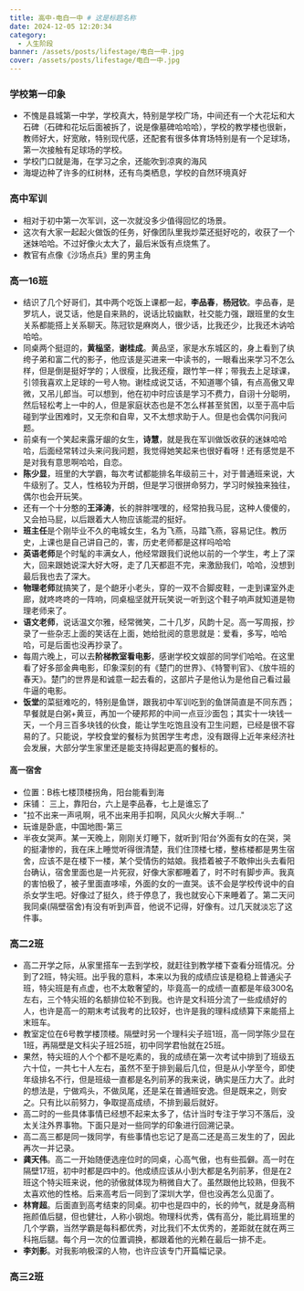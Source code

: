 ```yaml
---
title: 高中-电白一中 # 这是标题名称
date: 2024-12-05 12:20:34
category:
  - 人生阶段
banner: /assets/posts/lifestage/电白一中.jpg
cover: /assets/posts/lifestage/电白一中.jpg
---
```


### 学校第一印象
- 不愧是县城第一中学，学校真大，特别是学校广场，中间还有一个大花坛和大石碑（石碑和花坛后面被拆了，说是像墓碑哈哈哈），学校的教学楼也很新，教师好大，好宽敞，特别现代感，还配套有很多体育场特别是有一个足球场，第一次接触有足球场的学校。
- 学校门口就是海，在学习之余，还能吹到凉爽的海风
- 海堤边种了许多的红树林，还有鸟类栖息，学校的自然环境真好

### 高中军训
- 相对于初中第一次军训，这一次就没多少值得回忆的场景。
- 这次有大家一起起火做饭的任务，好像团队里我炒菜还挺好吃的，收获了一个迷妹哈哈。不过好像火太大了，最后米饭有点烧焦了。
- 教官有点像《沙场点兵》里的男主角

### 高一16班
- 结识了几个好哥们，其中两个吃饭上课都一起，**李品春**，**杨冠钦**。李品春，是罗坑人，说艾话，他是自来熟的，说话比较幽默，社交能力强，跟班里的女生关系都能搭上关系聊天。陈冠钦是麻岗人，很少话，比我还少，比我还木讷哈哈哈。
- 同桌两个挺逗的，**黄榀坚**，**谢桂成**。黄品坚，家是水东城区的，身上看到了纨绔子弟和富二代的影子，他应该是买进来一中读书的，一眼看出来学习不怎么样，但是倒是挺好学的；人很瘦，比我还瘦，跟竹竿一样；带我去上足球课，引领我喜欢上足球的一号人物。谢桂成说艾话，不知道哪个镇，有点高傲又卑微，又吊儿郎当。可以想到，他在初中时应该是学习不费力，自诩十分聪明，然后轻松考上一中的人，但是家庭状态也是不怎么样甚至贫困，以至于高中后碰到学业困难时，又无奈和自卑，又不太想求助于人。但是也会偶尔问我问题。
- 前桌有一个笑起来露牙龈的女生，**诗慧**，就是我在军训做饭收获的迷妹哈哈哈，后面经常转过头来问我问题，我觉得她笑起来也很好看呀！还有感觉是不是对我有意思啊哈哈，自恋。
- **陈少显**，班里的大学霸，每次考试都能排名年级前三十，对于普通班来说，大牛级别了。艾人，性格较为开朗，但是学习很拼命努力，学习时候独来独往，偶尔也会开玩笑。
- 还有一个十分憨的**王泽涛**，长的胖胖嘿嘿的，经常拍我马屁，这种人傻傻的，又会拍马屁，以后跟着大人物应该能混的挺好。
- **班主任**是个刚毕业不久的电城女生，名为飞燕，马踏飞燕，容易记住。教历史，上课也是自己讲自己的，害，历史老师都是这样吗哈哈
- **英语老师**是个时髦的丰满女人，他经常跟我们说他以前的一个学生，考上了深大，回来跟她说深大好大呀，走了几天都逛不完，来激励我们，哈哈，没想到最后我也去了深大。
- **物理老师**就搞笑了，是个龅牙小老头，穿的一双不合脚皮鞋，一走到课室外走廊，就咚咚咚的一阵响，同桌榀坚就开玩笑说一听到这个鞋子响声就知道是物理老师来了。
- **语文老师**，说话温文尔雅，经常微笑，二十几岁，风韵十足。高一写周报，抄录了一些杂志上面的笑话在上面，她给批阅的意思就是：爱看，多写，哈哈哈，可是后面也没再抄录了。
- 每周六晚上，可以去**阶梯教室看电影**，感谢学校文娱部的同学们哈哈。在这里看了好多部金典电影，印象深刻的有《楚门的世界》、《特警判官》、《放牛班的春天》。楚门的世界是和诚意一起去看的，这部片子是他认为是他自己看过最牛逼的电影。
- **饭堂**的菜挺难吃的，特别是鱼饼，跟我初中军训吃到的鱼饼简直是不同东西；早餐就是白粥+黄豆，再加一个硬邦邦的中间一点豆沙面包；其实十一块钱一天，一个月三百多块钱的伙食，能让学生吃饱且没有卫生问题，已经是很不容易的了。只能说，学校食堂的餐标为贫困学生考虑，没有跟得上近年来经济社会发展，大部分学生家里还是能支持得起更高的餐标的。

#### 高一宿舍
- 位置：B栋七楼顶楼拐角，阳台能看到海
- 床铺： 三上，靠阳台，六上是李品春，七上是谁忘了
- "拉不出来一声吼啊，吼不出来用手扣啊，风风火火解大手啊..."
- 玩谁是卧底，中国地图-第三
- 半夜女哭声。某一天晚上，刚刚关灯睡下，就听到‘阳台’外面有女的在哭，哭的挺凄惨的，我在床上睡觉听得很清楚，我们住顶楼七楼，整栋楼都是男生宿舍，应该不是在楼下一楼，某个受情伤的姑娘。我捂着被子不敢伸出头去看阳台确认，宿舍里面也是一片死寂，好像大家都睡着了，时不时有脚步声。我真的害怕极了，被子里面直哆嗦，外面的女的一直哭。该不会是学校传说中的自杀女学生吧。好像过了挺久，终于停息了，我也就安心下来睡着了。第二天问我同桌(隔壁宿舍)有没有听到声音，他说不记得，好像有。过几天就淡忘了这件事。

### 高二2班
- 高二开学之际，从家里搭车一去到学校，就赶往到教学楼下查看分班情况。分到了2班，特尖班。出乎我的意料，本来以为我的成绩应该是稳稳上普通尖子班，特尖班是有点虚，也不太敢奢望的，毕竟高一的成绩一直都是年级300名左右，三个特尖班的名额排位轮不到我。也许是文科班分流了一些成绩好的人，也许是高一的期末考试我考的比较好，也许是我的理科成绩算下来能搭上末班车。
- 教室定位在6号教学楼顶楼。隔壁时另一个理科尖子班1班，高一同学陈少显在1班，再隔壁是文科尖子班25班，初中同学君怡就在25班。
- 果然，特尖班的人个个都不是吃素的，我的成绩在第一次考试中排到了班级五六十位，一共七十人左右，虽然不至于排到最后几位，但是从小学至今，即使年级排名不行，但是班级一直都是名列前茅的我来说，确实是压力大了。此时的想法是，宁做鸡头，不做凤尾，还是呆在普通班安逸。但是既来之，则安之。只有比以前努力，争取提高成绩，不排到最后就好。
- 高二时的一些具体事情已经想不起来太多了，估计当时专注于学习不落后，没太关注外界事物。下面只是对一些同学的印象进行回溯记录。
- 高二高三都是同一拨同学，有些事情也忘记了是高二还是高三发生的了，因此再次一并记录。
- **龚天伟**。高二一开始随便选座位时的同桌，心高气傲，也有些孤僻。高一时在隔壁17班，初中时都是四中的。他成绩应该从小到大都是名列前茅，但是在2班这个特尖班来说，他的骄傲就体现为稍微自大了。虽然跟他比较熟，但我不太喜欢他的性格。后来高考后一同到了深圳大学，但也没再怎么见面了。
- **林育超**。后面直到高考结束的同桌。初中也是四中的，长的帅气，就是身高稍拖颜值后腿，但也健壮，人称小钢炮。物理科优秀，偶有高分，能比肩班里的几个学霸，当然学霸是每科都优秀，对比我们不太优秀的，差距就在就在两三科拖后腿。每个月一次的位置调换，都跟着他的光赖在最后一排不走。
- **李刘影**。对我影响极深的人物，也许应该专门开篇幅记录。

### 
### 高三2班